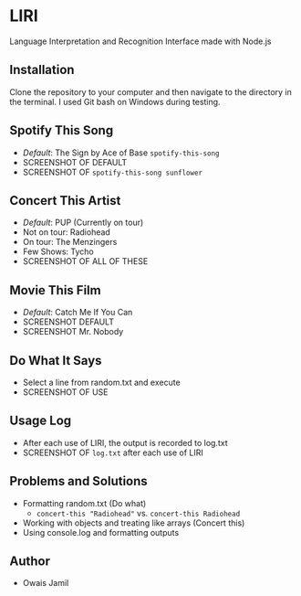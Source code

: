 # LIRI
Language Interpretation and Recognition Interface made with Node.js
## Installation
Clone the repository to your computer and then navigate to the directory in the terminal. I used Git bash on Windows during testing.
## Spotify This Song
- *Default*: The Sign by Ace of Base `spotify-this-song`
- SCREENSHOT OF DEFAULT
- SCREENSHOT OF `spotify-this-song sunflower`
## Concert This Artist
- *Default*: PUP (Currently on tour)
- Not on tour: Radiohead
- On tour: The Menzingers
- Few Shows: Tycho
- SCREENSHOT OF ALL OF THESE
## Movie This Film
- *Default*: Catch Me If You Can
- SCREENSHOT DEFAULT
- SCREENSHOT Mr. Nobody
## Do What It Says
- Select a line from random.txt and execute
- SCREENSHOT OF USE
## Usage Log
- After each use of LIRI, the output is recorded to log.txt
- SCREENSHOT OF `log.txt` after each use of LIRI
## Problems and Solutions
- Formatting random.txt (Do what)
    - `concert-this "Radiohead"` vs. `concert-this Radiohead`
- Working with objects and treating like arrays (Concert this)
- Using console.log and formatting outputs
## Author
- Owais Jamil